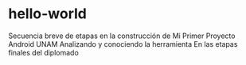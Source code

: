 # hello-world
Secuencia breve de etapas en la construcción de Mi Primer Proyecto Android UNAM
Analizando y conociendo la herramienta
En las etapas finales del diplomado
